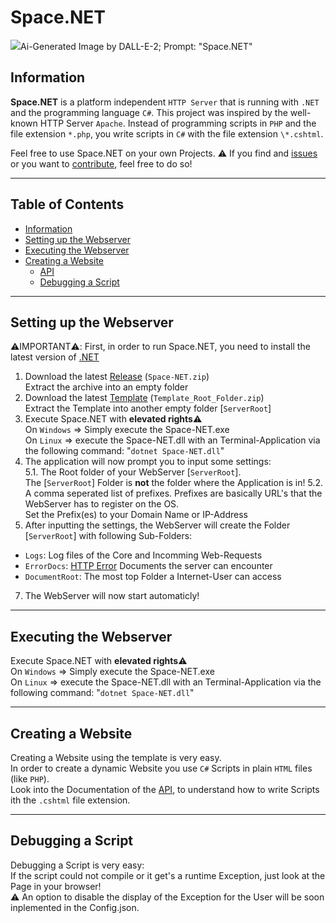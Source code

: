 # Space.NET
<img src="https://github.com/PylonDev/Space.NET/blob/master/Space.NET%20Banner.png">Ai-Generated Image by DALL-E-2; Prompt: "Space.NET"

<a name="info"></a>
## Information
**Space.NET** is a platform independent `HTTP Server` that is running with `.NET` and the programming language `C#`. This project was inspired by the well-known HTTP Server `Apache`. Instead of programming scripts in `PHP` and the file extension `*.php`, you write scripts in `C#` with the file extension `\*.cshtml`.
  
Feel free to use Space.NET on your own Projects.
⚠️ If you find and <a href="https://github.com/PylonDev/Space.NET/issues">issues</a> or you want to <a href="https://github.com/PylonDev/Space.NET/issues">contribute</a>, feel free to do so!  

___

## Table of Contents
- [Information](#info)
- [Setting up the Webserver](#setup)
- [Executing the Webserver](#execute) 
- [Creating a Website](#createWebsite)
  - [API](Docs/API.md#api)
  - [Debugging a Script](#debugScript)
  
___

<a name="setup"></a>
## Setting up the Webserver
⚠️IMPORTANT⚠️: First, in order to run Space.NET, you need to install the latest version of <a href="https://dotnet.microsoft.com/en-us/download">.NET</a>


1. Download the latest <a href="https://github.com/PylonDev/CSharp-WebServer/releases">Release</a> (`Space-NET.zip`)  
Extract the archive into an empty folder
2. Download the latest <a href="https://github.com/PylonDev/CSharp-WebServer/releases">Template</a> (`Template_Root_Folder.zip`)  
Extract the Template into another empty folder [`ServerRoot`]
4. Execute Space.NET with **elevated rights**⚠️  
  On `Windows` => Simply execute the Space-NET.exe  
  On `Linux` => execute the Space-NET.dll with an Terminal-Application via the following command: "`dotnet Space-NET.dll`"
5. The application will now prompt you to input some settings:  
  5.1. The Root folder of your WebServer [`ServerRoot`].  
The [`ServerRoot`] Folder is **not** the folder where the Application is in!
  5.2. A comma seperated list of prefixes. Prefixes are basically URL's that the WebServer has to register on the OS.  
        Set the Prefix(es) to your Domain Name or IP-Address
6. After inputting the settings, the WebServer will create the Folder [`ServerRoot`] with following Sub-Folders:
  - `Logs`: Log files of the Core and Incomming Web-Requests
  - `ErrorDocs`: <a href="https://developer.mozilla.org/en-US/docs/Web/HTTP/Status">HTTP Error<a> Documents the server can encounter
  - `DocumentRoot`: The most top Folder a Internet-User can access
7. The WebServer will now start automaticly!

___

<a name="execute"></a>
## Executing the Webserver
Execute Space.NET with **elevated rights**⚠️  
  On `Windows` => Simply execute the Space-NET.exe  
  On `Linux` => execute the Space-NET.dll with an Terminal-Application via the following command: "`dotnet Space-NET.dll`"

___

<a name="createWebsite"></a>
## Creating a Website
Creating a Website using the template is very easy.  
In order to create a dynamic Website you use `C#` Scripts in plain `HTML` files (like `PHP`).  
Look into the Documentation of the <a href="Docs/API.md#api">API</a>, to understand how to write Scripts ith the `.cshtml` file extension.

___

<a name="debugScript"></a>
## Debugging a Script
Debugging a Script is very easy:  
If the script could not compile or it get's a runtime Exception, just look at the Page in your browser!  
⚠️ An option to disable the display of the Exception for the User will be soon inplemented in the Config.json.
